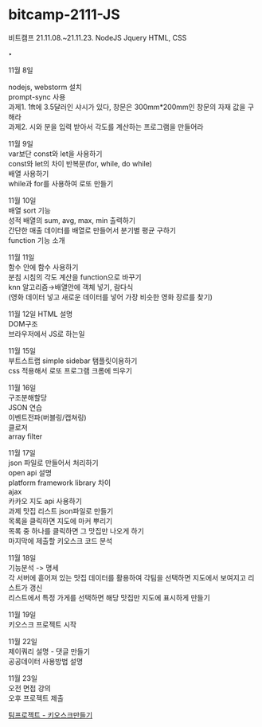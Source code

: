 # bitcamp-2111-JS
비트캠프 21.11.08.~21.11.23.
NodeJS Jquery HTML, CSS

‣

11월 8일 

nodejs, webstorm 설치  
prompt-sync 사용  
과제1. 1ft에 3.5달러인 샤시가 있다, 창문은 300mm*200mm인 창문의 자재 값을 구해라  
과제2. 시와 분을 입력 받아서 각도를 계산하는 프로그램을 만들어라

11월 9일  
var보단 const와 let을 사용하기  
const와 let의 차이
반복문(for, while, do while)  
배열 사용하기  
while과 for를 사용하여 로또 만들기

11월 10일  
배열 sort 기능  
성적 배열의 sum, avg, max, min 출력하기  
간단한 매출 데이터를 배열로 만들어서 분기별 평균 구하기  
function 기능 소개

11월 11일  
함수 안에 함수 사용하기  
분침 시침의 각도 계산을 function으로 바꾸기  
knn 알고리즘→배열안에 객체 넣기, 람다식   
(영화 데이터 넣고 새로운 데이터를 넣어 가장 비슷한 영화 장르를 찾기)

11월 12일 
HTML 설명  
DOM구조  
브라우저에서 JS로 하는일  

11월 15일  
부트스트랩 simple sidebar 탬플릿이용하기  
css 적용해서 로또 프로그램 크롬에 띄우기  

11월 16일  
구조분해할당  
JSON 연습  
이벤트전파(버블링/캡쳐링)  
클로저  
array filter

11월 17일  
json 파일로 만들어서 처리하기  
open api 설명  
platform framework library 차이  
ajax  
카카오 지도 api 사용하기  
과제 맛집 리스트 json파일로 만들기  
목록을 클릭하면 지도에 마커 뿌리기  
목록 중 하나를 클릭하면 그 맛집만 나오게 하기  
마지막에 제출할 키오스크 코드 분석  

11월 18일  
기능분석 -> 명세  
각 서버에 흩어져 있는 맛집 데이터를 활용하여 각팀을 선택하면 지도에서 보여지고 리스트가 갱신  
리스트에서 특정 가게를 선택하면 해당 맛집만 지도에 표시하게 만들기

11월 19일  
키오스크 프로젝트 시작

11월 22일  
제이쿼리 설명 - 댓글 만들기  
공공데이터 사용방법 설명  

11월 23일  
오전 면접 강의  
오후 프로젝트 제출

[팀프로젝트 - 키오스크만들기 ](https://www.notion.so/d308f955a59748118e39c2c0c415d2bf)
